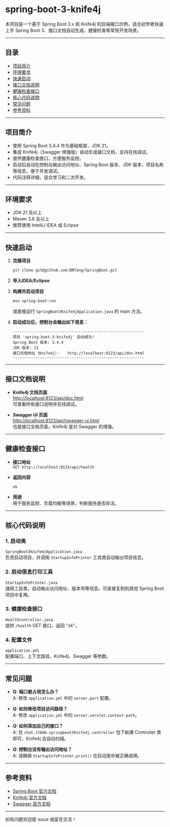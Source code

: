 
# spring-boot-3-knife4j

本项目是一个基于 Spring Boot 3.x 和 Knife4j 的后端接口示例，适合初学者快速上手 Spring Boot 3、接口文档自动生成、健康检查等常用开发场景。

---

## 目录

- [项目简介](#项目简介)
- [环境要求](#环境要求)
- [快速启动](#快速启动)
- [接口文档说明](#接口文档说明)
- [健康检查接口](#健康检查接口)
- [核心代码说明](#核心代码说明)
- [常见问题](#常见问题)
- [参考资料](#参考资料)

---

## 项目简介

- 使用 Spring Boot 3.4.4 作为基础框架，JDK 21。
- 集成 Knife4j（Swagger 增强版）自动生成接口文档，支持在线调试。
- 提供健康检查接口，方便服务监控。
- 启动后自动在控制台输出访问地址、Spring Boot 版本、JDK 版本、项目名称等信息，便于开发调试。
- 代码注释详细，适合学习和二次开发。

---

## 环境要求

- JDK 21 及以上
- Maven 3.6 及以上
- 推荐使用 IntelliJ IDEA 或 Eclipse

---

## 快速启动

1. **克隆项目**
   ```bash
   git clone git@github.com:BNTang/SpringBoot.git
   ```

2. **导入IDEA/Eclipse**

3. **构建并启动项目**
   ```bash
   mvn spring-boot:run
   ```
   或直接运行 `SpringBoot3Knife4jApplication.java` 的 main 方法。

4. **启动成功后，控制台会输出如下信息：**
   ```
   ----------------------------------------------------------
   项目 'spring-boot-3-knife4j' 启动成功！
   Spring Boot 版本: 3.4.4
   JDK 版本: 21
   接口文档地址（Knife4j）：   http://localhost:8123/api/doc.html
   ----------------------------------------------------------
   ```

---

## 接口文档说明

- **Knife4j 文档页面**  
  [http://localhost:8123/api/doc.html](http://localhost:8123/api/doc.html)  
  可查看所有接口说明并在线调试。

- **Swagger UI 页面**  
  [http://localhost:8123/api/swagger-ui.html](http://localhost:8123/api/swagger-ui.html)  
  也是接口文档页面，Knife4j 是对 Swagger 的增强。

---

## 健康检查接口

- **接口地址**  
  `GET http://localhost:8123/api/health`

- **返回内容**  
  ```
  ok
  ```

- **用途**  
  用于服务监控、负载均衡等场景，判断服务是否存活。

---

## 核心代码说明

### 1. 启动类

`SpringBoot3Knife4jApplication.java`  
负责启动项目，并调用 `StartupInfoPrinter` 工具类自动输出项目信息。

### 2. 启动信息打印工具

`StartupInfoPrinter.java`  
通用工具类，自动输出访问地址、版本号等信息。可直接复制到其他 Spring Boot 项目中复用。

### 3. 健康检查接口

`HealthController.java`  
提供 `/health` GET 接口，返回 "ok"。

### 4. 配置文件

`application.yml`  
配置端口、上下文路径、Knife4j、Swagger 等参数。

---

## 常见问题

- **Q: 端口被占用怎么办？**  
  A: 修改 `application.yml` 中的 `server.port` 配置。

- **Q: 如何修改项目访问路径？**  
  A: 修改 `application.yml` 中的 `server.servlet.context-path`。

- **Q: 如何添加自己的接口？**  
  A: 在 `chat.it666.springboot3knife4j.controller` 包下新建 Controller 类即可，Knife4j 会自动扫描。

- **Q: 控制台没有输出访问地址？**  
  A: 请确保 `StartupInfoPrinter.print()` 在启动类中被正确调用。

---

## 参考资料

- [Spring Boot 官方文档](https://docs.spring.io/spring-boot/docs/current/reference/html/)
- [Knife4j 官方文档](https://doc.xiaominfo.com/)
- [Swagger 官方文档](https://swagger.io/docs/)

---

如有问题欢迎提 issue 或留言交流！

